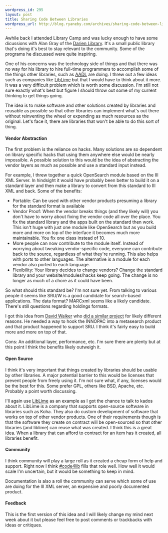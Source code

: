 ```yaml
--- 
wordpress_id: 295
layout: post
title: Sharing Code Between Libraries
wordpress_url: http://blog.ryaneby.com/archives/sharing-code-between-libraries/
---
```

Awhile back I attended Library Camp and was lucky enough to have some dicussions with Alan Gray of the <a href="http://darienlibrary.org/">Darien Library</a>. It's a small public library that's doing it's best to stay relevant to the community. Some of the programs he discussed were quite inspiring.

One of his concerns was the technology side of things and that there was no way for his library to hire full-time programmers to accomplish some of the things other libraries, such as <a href="http://www.aadl.org">AADL</a> are doing. I threw out a few ideas such as companies like <a href="http://liblime.com/">LibLime</a> but that I would have to think about it more. It was a very difficult problem which is worth some discussion. I'm still not sure exactly what's best but figure I should throw out some of my current thinking to get things going.

The idea is to make software and other solutions created by libraries and reusable as possible so that other libraries can implement what's out there without reinventing the wheel or expending as much resources as the original. Let's face it, there are libraries that won't be able to do this sort of thing.

<h4>Vendor Abstraction</h4>

The first problem is the reliance on hacks. Many solutions are so dependent on library specific hacks that using them anywhere else would be nearly impossible. A possible solution to this would be the idea of abstracting the vendor layers as much as possible and use a standard input instead.

For example, I threw together a quick OpenSearch module based on the III XML Server. In hindsight it would have probably been better to build it on a standard layer and then make a library to convert from this standard to III XML and back. Some of the benefits:

<ul>
<li>Portable: Can be used with other vendor products presuming a library for the standard format is available</li>
<li>Vendor Proof: When the vendor breaks things (and they likely will) you don't have to worry about fixing the vendor code all over the place. You fix the standard library and the apps built on the standard then work. This isn't huge with just one module like OpenSearch but as you build more and more on top of the interface it becomes much more maintainable. You fix one class instead of 10.</li>
<li>More people can now contribute to the module itself. Instead of worrying about tweaking vendor-specific code, everyone can contribute back to the source, regardless of what they're running. This also helps with ports to other languages. The alternative is a module for each vendor also ported to each language.</li>
<li>Flexibility: Your library decides to change vendors? Change the standard library and your website/modules/hacks keep going. The change is no longer as much of a chore as it could have been.</li>
</ul>

So what should this standard be? I'm not sure yet. From talking to various people it seems like SRU/W is a good candidate for search-based applications. The data format? MARCxml seems like a likely candidate. There's still questions regarding holdings formats.

I got this idea from <a href="http://public.csusm.edu/dwalker/">David Walker</a> who <a href="http://public.csusm.edu/dwalker/shrew/">did a similar project</a> for likely different reasons. He needed a way to hook the INNOPAC into a metasearch product and that product happened to support SRU. I think it's fairly easy to build more and more on top of that.

Cons: An additional layer, performance, etc. I'm sure there are plenty but at this point I think the benefits likely outweigh it.

<h4>Open Source</h4>

I think it's very important that things created by libraries should be usable by other libraries. A major potential barrier to this would be licenses that prevent people from freely using it. I'm not sure what, if any, licenses would be the best for this. Some prefer GPL, others like BSD, Apache, etc. Probably a point worth discussing.

I'll again use <a href="http://liblime.com/">LibLime</a> as an example as I got the chance to talk to kados about it. LibLime is a company that supports open-source software in libraries such as Koha. They also do custom development of software that works on top of other vendor products. One of their requirements though is that the software they create on contract will be open-sourced so that other libraries (and liblime) can reuse what was created. I think this is a great idea. When a library that can afford to contract for an item has it created, all libraries benefit.

<h4>Community</h4>

I think community will play a large roll as it created a cheap form of help and support. Right now I think <a href="http://code4lib.org/">#code4lib</a> fills that role well. How well it would scale I'm uncertain, but it would be something to keep in mind. 

Documentation is also a roll the community can serve which some of use are doing for the III XML server, an expensive and poorly documented product.

<h4>Feedback</h4>

This is the first version of this idea and I will likely change my mind next week about it but please feel free to post comments or trackbacks with ideas or critiques.
